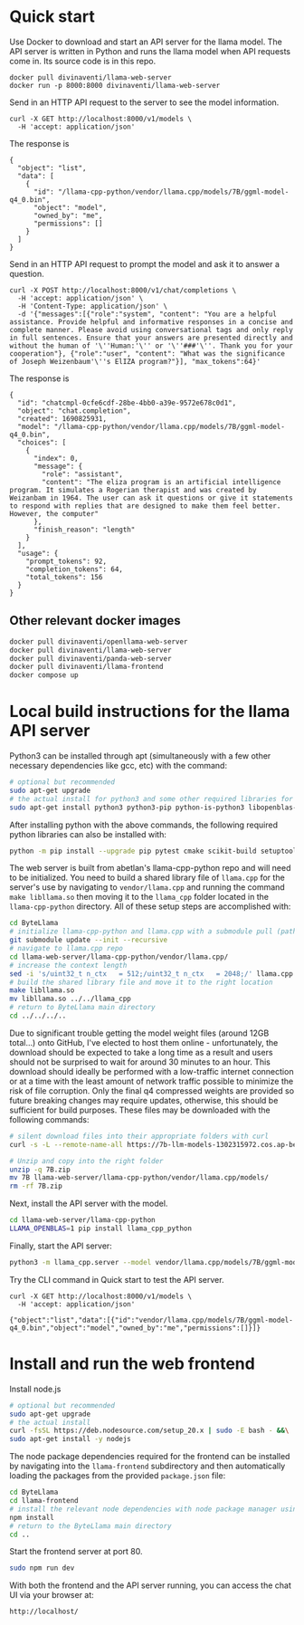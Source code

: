 # Quick start

Use Docker to download and start an API server for the llama model. The API server is written in Python and runs the llama model when API requests come in. Its source code is in this repo.

```
docker pull divinaventi/llama-web-server
docker run -p 8000:8000 divinaventi/llama-web-server
```

Send in an HTTP API request to the server to see the model information.

```
curl -X GET http://localhost:8000/v1/models \
  -H 'accept: application/json'
```

The response is

```
{
  "object": "list",
  "data": [
    {
      "id": "/llama-cpp-python/vendor/llama.cpp/models/7B/ggml-model-q4_0.bin",
      "object": "model",
      "owned_by": "me",
      "permissions": []
    }
  ]
}
```

Send in an HTTP API request to prompt the model and ask it to answer a question.

```
curl -X POST http://localhost:8000/v1/chat/completions \
  -H 'accept: application/json' \
  -H 'Content-Type: application/json' \
  -d '{"messages":[{"role":"system", "content": "You are a helpful assistance. Provide helpful and informative responses in a concise and complete manner. Please avoid using conversational tags and only reply in full sentences. Ensure that your answers are presented directly and without the human of '\''Human:'\'' or '\''###'\''. Thank you for your cooperation"}, {"role":"user", "content": "What was the significance of Joseph Weizenbaum'\''s ElIZA program?"}], "max_tokens":64}'
```

The response is

```
{
  "id": "chatcmpl-0cfe6cdf-28be-4bb0-a39e-9572e678c0d1",
  "object": "chat.completion",
  "created": 1690825931,
  "model": "/llama-cpp-python/vendor/llama.cpp/models/7B/ggml-model-q4_0.bin",
  "choices": [
    {
      "index": 0,
      "message": {
        "role": "assistant",
        "content": "The eliza program is an artificial intelligence program. It simulates a Rogerian therapist and was created by Weizanbam in 1964. The user can ask it questions or give it statements to respond with replies that are designed to make them feel better. However, the computer"
      },
      "finish_reason": "length"
    }
  ],
  "usage": {
    "prompt_tokens": 92,
    "completion_tokens": 64,
    "total_tokens": 156
  }
}
```

## Other relevant docker images

```bash
docker pull divinaventi/openllama-web-server
docker pull divinaventi/llama-web-server
docker pull divinaventi/panda-web-server
docker pull divinaventi/llama-frontend
docker compose up
```

# Local build instructions for the llama API server

Python3 can be installed through apt (simultaneously with a few other necessary dependencies like gcc, etc) with the command:

```bash
# optional but recommended
sudo apt-get upgrade
# the actual install for python3 and some other required libraries for building the project successfully as well as its functionality
sudo apt-get install python3 python3-pip python-is-python3 libopenblas-dev build-essential
```

After installing python with the above commands, the following required python libraries can also be installed with: 

```bash
python -m pip install --upgrade pip pytest cmake scikit-build setuptools fastapi uvicorn sse-starlette pydantic-settings
```

The web server is built from abetlan's llama-cpp-python repo and will need to be initialized. You need to build a shared library file of `llama.cpp` for the server's use by navigating to `vendor/llama.cpp` and running the command `make libllama.so` then moving it to the `llama_cpp` folder located in the `llama-cpp-python` directory. All of these setup steps are accomplished with:

```bash
cd ByteLlama
# initialize llama-cpp-python and llama.cpp with a submodule pull (path automatically configured assuming run from the ByteLlama main directory)
git submodule update --init --recursive
# navigate to llama.cpp repo
cd llama-web-server/llama-cpp-python/vendor/llama.cpp/
# increase the context length
sed -i 's/uint32_t n_ctx   = 512;/uint32_t n_ctx   = 2048;/' llama.cpp
# build the shared library file and move it to the right location
make libllama.so
mv libllama.so ../../llama_cpp
# return to ByteLlama main directory
cd ../../../..
```

Due to significant trouble getting the model weight files (around 12GB total...) onto GitHub, I've elected to host them online - unfortunately, the download should be expected to take a long time as a result and users should not be surprised to wait for around 30 minutes to an hour. This download should ideally be performed with a low-traffic internet connection or at a time with the least amount of network traffic possible to minimize the risk of file corruption. Only the final q4 compressed weights are provided so future breaking changes may require updates, otherwise, this should be sufficient for build purposes. These files may be downloaded with the following commands:

```bash
# silent download files into their appropriate folders with curl
curl -s -L --remote-name-all https://7b-llm-models-1302315972.cos.ap-beijing.myqcloud.com/7B.zip https://7b-llm-models-1302315972.cos.ap-beijing.myqcloud.com/OpenLlama7B.zip https://7b-llm-models-1302315972.cos.ap-beijing.myqcloud.com/Panda7BInstr.zip

# Unzip and copy into the right folder
unzip -q 7B.zip
mv 7B llama-web-server/llama-cpp-python/vendor/llama.cpp/models/
rm -rf 7B.zip
```

Next, install the API server with the model.

```bash
cd llama-web-server/llama-cpp-python
LLAMA_OPENBLAS=1 pip install llama_cpp_python
```

Finally, start the API server:

```bash
python3 -m llama_cpp.server --model vendor/llama.cpp/models/7B/ggml-model-q4_0.bin
```

Try the CLI command in Quick start to test the API server.

```
curl -X GET http://localhost:8000/v1/models \
  -H 'accept: application/json'

{"object":"list","data":[{"id":"vendor/llama.cpp/models/7B/ggml-model-q4_0.bin","object":"model","owned_by":"me","permissions":[]}]}
```

# Install and run the web frontend

Install node.js

```bash
# optional but recommended
sudo apt-get upgrade
# the actual install
curl -fsSL https://deb.nodesource.com/setup_20.x | sudo -E bash - &&\
sudo apt-get install -y nodejs
```

The node package dependencies required for the frontend can be installed by navigating into the `llama-frontend` subdirectory and then automatically loading the packages from the provided `package.json` file:

```bash
cd ByteLlama
cd llama-frontend
# install the relevant node dependencies with node package manager using package.json saved in llama-frontend
npm install
# return to the ByteLlama main directory
cd ..
```

Start the frontend server at port 80.

```bash
sudo npm run dev
```

With both the frontend and the API server running, you can access the chat UI via your browser at:

```
http://localhost/
```
